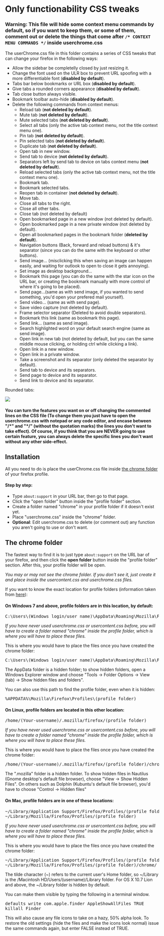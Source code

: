 <h1>Only functionability CSS tweaks</h1>

<h3>Warning: This file will hide some context menu commands by default, so if you want to keep them, or some of them, comment out or delete the things that come after <code>/* CONTEXT MENU COMMANDS */</code> inside userchrome.css</h3>

<p>The userChrome.css file in this folder contains a series of CSS tweaks that can change your firefox in the following ways:</p>
<ul>
  <li>Allow the sidebar be completelly closed by just resizing it.</li>
  <li>Change the font used on the ULR box to prevent URL spoofing with a more differentiable font (<b>disabled by default</b>).</li>
  <li>Tabs bar below bookmarks or URL box (<b>disabled by default</b>).</li>
  <li>Give tabs a rounded corners appearance (<b>disabled by default</b>). </li>
  <li>Tab close button always visible.</li>
  <li>Bookmark toolbar auto-hide (<b>disabled by default</b>).</li>
  <li>Delete the following commands from context menus:
  	<ul>
  	  <li>Reload tab (<b>not deleted by default</b>).</li>
      <li>Mute tab (<b>not deleted by default</b>).</li>
      <li>Mute selected tabs (<b>not deleted by default</b>).</li>
      <li>Select all tabs (only the active tab context menu, not the title context menu one).</li>
  	  <li>Pin tab (<b>not deleted by default</b>).</li>
      <li>Pin selected tabs (<b>not deleted by default</b>).</li>
  	  <li>Duplicate tab (<b>not deleted by default</b>).</li>
  	  <li>Open tab in new window.</li>
      <li>Send tab to device (<b>not deleted by default</b>).</li>
      <li>Separators left by send tab to device on tabs context menu (<b>not deleted by default</b>).</li>
  	  <li>Reload selected tabs (only the active tab context menu, not the title context menu one).</li>
      <li>Bookmark tab.</li>
  	  <li>Bookmark selected tabs.</li>
      <li>Reopen tab in container (<b>not deleted by default</b>).</li>
      <li>Move tab.</li>
  	  <li>Close all tabs to the right.</li>
  	  <li>Close all other tabs.</li>
  	  <li>Close tab (not deleted by default)</li>
      <li>Open bookmarked page in a new window (not deleted by default).</li>
      <li>Open bookmarked page in a new private window (not deleted by default).</li>
      <li>Open all bookmarked pages in the bookmark folder (<b>deleted by default</b>).</li>
  	  <li>Navigation buttons (Back, forward and reload buttons) & it's separator (since you can do the same with the keyboard or other buttons).</li>
  	  <li>Send image... (misclicking this when saving an image can happen easily, and waiting for outlook to open to close it gets annoying).</li>
  	  <li>Set image as desktop background...</li>
  	  <li>Bookmark this page (you can do the same with the star icon on the URL bar, or creating the bookmark manually with more control of where it's going to be placed).</li>
  	  <li>Send page...(same as with send image, if you wanted to send something, you'd open your prefered mail yourself).</li>
      <li>Send video... (same as with send page).</li>
      <li>Save video capture (not deleted by default).</li>
      <li>Frame selector separator (Deleted to avoid double separators).</li>
  	  <li>Bookmark this link (same as bookmark this page).</li>
  	  <li>Send link... (same as send image).</li>
      <li>Search highlighted word on your default search engine (same as send image).</li>
  	  <li>Open link in new tab (not deleted by default, but you can the same middle mouse clicking, or holding ctrl while clicking a link).</li>
  	  <li>Open link in a new window.</li>
  	  <li>Open link in a private window.</li>
  	  <li>Take a screenshot and its separator (only deleted the separator by default).</li>
  	  <li>Send tab to device and its separators.</li>
  	  <li>Send page to device and its separator.</li>
  	  <li>Send link to device and its separator.</li>
  	</ul></li>
</ul>

<p>Rounded tabs:</p>
  <img src="https://i.imgur.com/qoG4Iiy.png">

<h4>You can turn the features you want on or off changing the commented lines on the CSS file (To change them you just have to open the userchrome.css with notepad or any code editor, and encase between "/*" and "*/" (without the quotation marks) the lines you don't want to take effect). Of course, if you think that you are NEVER going to use certain feature, you can always delete the specific lines you don't want without any other side-effect.</h4>

<h2>Installation</h2>

<p>All you need to do is place the userChrome.css file inside <a href="https://github.com/Izheil/Quantum-Nox-Firefox-Dark-Full-Theme/tree/master/Theme%20features#the-chrome-folder">the chrome folder</a> of your firefox profile.</p>

<h4>Step by step:</h4>
<ul>
  <li>Type <code>about:support</code> in your URL bar, then go to that page.</li>
  <li>Click the "open folder" button inside the "profile folder" section.</li>
  <li>Create a folder named "chrome" in your profile folder if it doesn't exist yet.</li>
  <li>Place "userchrome.css" inside the "chrome" folder.</li>
  <li><b>Optional</b>: Edit userchrome.css to delete (or comment out) any function you aren't going to use or don't want.</li>
</ul>

<h2>The chrome folder</h2>

<p>The fastest way to find it is to just type <code>about:support</code> on the URL bar of your firefox, and then click the <b>open folder</b> button inside the "profile folder" section. After this, your profile folder will be open.</p>

<p><i>You may or may not see the chrome folder. If you don't see it, just create it and place inside the usercontent.css and userchrome.css files.</i></p>

<p>If you want to know the exact location for profile folders (information taken from <a href="http://kb.mozillazine.org/Profile_folder_-_Firefox">here</a>):</p>

<h4>On Windows 7 and above, profile folders are in this location, by default:</h4>

<pre>C:\Users\(Windows login/user name)\AppData\Roaming\Mozilla\Firefox\Profiles\(profile folder)</pre>

<p><i>If you have never used userchrome.css or usercontent.css before, you will have to create a folder named "chrome" inside the profile folder, which is where you will have to place these files.</i></p>

<p>This is where you would have to place the files once you have created the chrome folder:</p>

<pre>C:\Users\(Windows login/user name)\AppData\Roaming\Mozilla\Firefox\Profiles\(profile folder)\chrome\</pre>
  
<p>The AppData folder is a hidden folder; to show hidden folders, open a Windows Explorer window and choose "Tools → Folder Options → View (tab) → Show hidden files and folders".</p>

<p>You can also use this path to find the profile folder, even when it is hidden:</p>

<pre>%APPDATA%\Mozilla\Firefox\Profiles\(profile folder)</pre>

<h4>On Linux, profile folders are located in this other location:</h4>

<pre>/home/(Your-username)/.mozilla/firefox/(profile folder)</pre>

<p><i>If you have never used userchrome.css or usercontent.css before, you will have to create a folder named "chrome" inside the profile folder, which is where you will have to place these files.</i></p>

<p>This is where you would have to place the files once you have created the chrome folder:</p>

<pre>/home/(Your-username)/.mozilla/firefox/(profile folder)/chrome/</pre>

<p>The ".mozilla" folder is a hidden folder. To show hidden files in Nautilus (Gnome desktop's default file browser), choose "View -> Show Hidden Files". On others such as Dolphin (Kubuntu's default file browser), you'd have to choose "Control -> Hidden files"</p>

<h4>On Mac, profile folders are in one of these locations:</h4>

<pre>~/Library/Application Support/Firefox/Profiles/(profile folder)
~/Library/Mozilla/Firefox/Profiles/(profile folder)</pre>

<p><i>If you have never used userchrome.css or usercontent.css before, you will have to create a folder named "chrome" inside the profile folder, which is where you will have to place these files.</i></p>

<p>This is where you would have to place the files once you have created the chrome folder:</p>

<pre>~/Library/Application Support/Firefox/Profiles/(profile folder)/chrome
~/Library/Mozilla/Firefox/Profiles/(profile folder)/chrome/</pre>

<p>The tilde character (~) refers to the current user's Home folder, so ~/Library is the /Macintosh HD/Users/(username)/Library folder. For OS X 10.7 Lion and above, the ~/Library folder is hidden by default.</p>

<p>You can make them visible by typing the following in a terminal window.</p>
<pre>defaults write com.apple.finder AppleShowAllFiles TRUE
killall Finder</pre>
<p>This will also cause any file icons to take on a hazy, 50% alpha look. To restore the old settings (hide the files and make the icons look normal) issue the same commands again, but enter FALSE instead of TRUE.<p>
